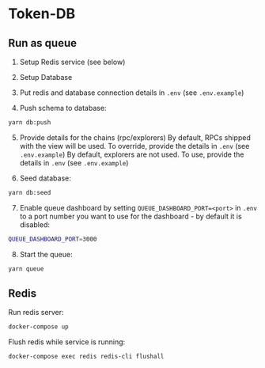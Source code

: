 

# Token-DB

## Run as queue
1. Setup Redis service (see below)

2. Setup Database

3. Put redis and database connection details in `.env` (see `.env.example`)

4. Push schema to database: 
```bash
yarn db:push
```
5. Provide details for the chains (rpc/explorers)
By default, RPCs shipped with the view will be used. To override, provide the details in `.env` (see `.env.example`)
By default, explorers are not used. To use, provide the details in `.env` (see `.env.example`)

6. Seed database:
```bash
yarn db:seed
```

7. Enable queue dashboard by setting `QUEUE_DASHBOARD_PORT=<port>` in `.env` to a port number you want to use for the dashboard - by default it is disabled:

```bash
QUEUE_DASHBOARD_PORT=3000
```

8. Start the queue:
```bash
yarn queue
```


## Redis
Run redis server:
```bash
docker-compose up
```

Flush redis while service is running:
```bash
docker-compose exec redis redis-cli flushall
```

